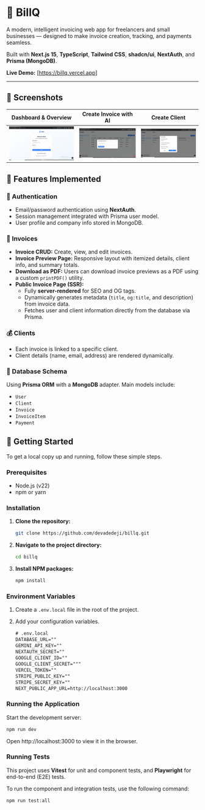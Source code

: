 # 🧾 BillQ

A modern, intelligent invoicing web app for freelancers and small businesses — designed to make invoice creation, tracking, and payments seamless.

Built with **Next.js 15**, **TypeScript**, **Tailwind CSS**, **shadcn/ui**, **NextAuth**, and **Prisma (MongoDB)**.

**Live Demo:** [https://billq.vercel.app]

---

## 📸 Screenshots


| Dashboard & Overview | Create Invoice with AI | Create Client |
| :---: | :---: | :---: |
| ![Dashboard Screenshot](.github/assets/dashboard.gif) | ![Create invoice with ai Screenshot](.github/assets/billq-ai.gif) | ![Create Client Screenshot](.github/assets/create-client-billq.gif) |

## 🚀 Features Implemented

### 🔐 Authentication

- Email/password authentication using **NextAuth**.
- Session management integrated with Prisma user model.
- User profile and company info stored in MongoDB.

### 🧾 Invoices

- **Invoice CRUD:** Create, view, and edit invoices.
- **Invoice Preview Page:** Responsive layout with itemized details, client info, and summary totals.
- **Download as PDF:** Users can download invoice previews as a PDF using a custom `printPDF()` utility.
- **Public Invoice Page (SSR):**
  - Fully **server-rendered** for SEO and OG tags.
  - Dynamically generates metadata (`title`, `og:title`, and description) from invoice data.
  - Fetches user and client information directly from the database via Prisma.

### 💰 Clients

- Each invoice is linked to a specific client.
- Client details (name, email, address) are rendered dynamically.

### 💾 Database Schema

Using **Prisma ORM** with a **MongoDB** adapter.
Main models include:

- `User`
- `Client`
- `Invoice`
- `InvoiceItem`
- `Payment`

## 🚀 Getting Started

To get a local copy up and running, follow these simple steps.

### Prerequisites

- Node.js (v22)
- npm or yarn

### Installation

1.  **Clone the repository:**
    ```sh
    git clone https://github.com/devadedeji/billq.git
    ```
2.  **Navigate to the project directory:**
    ```sh
    cd billq
    ```
3.  **Install NPM packages:**
    ```sh
    npm install
    ```

### Environment Variables

1.  Create a `.env.local` file in the root of the project.
2.  Add your configuration variables.

    ```env
    # .env.local
    DATABASE_URL=""
    GEMINI_API_KEY=""
    NEXTAUTH_SECRET=""
    GOOGLE_CLIENT_ID=""
    GOOGLE_CLIENT_SECRET="""
    VERCEL_TOKEN=""
    STRIPE_PUBLIC_KEY=""
    STRIPE_SECRET_KEY=""
    NEXT_PUBLIC_APP_URL=http://localhost:3000
    ```

### Running the Application

Start the development server:

```sh
npm run dev
```

Open http://localhost:3000 to view it in the browser.

### Running Tests

This project uses **Vitest** for unit and component tests, and **Playwright** for end-to-end (E2E) tests.

To run the component and integration tests, use the following command:

```sh
npm run test:all
```
